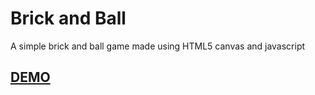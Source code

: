 # Brick and Ball
A simple brick and ball game made using HTML5 canvas and javascript


<h2><a href="https://brickandball.herokuapp.com/Index.html" target="_blank">DEMO</a></h2>
